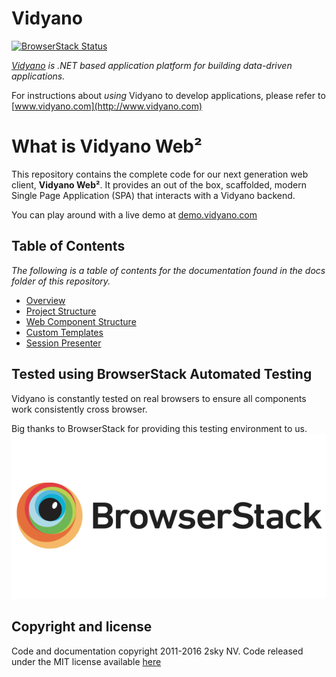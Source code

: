 # Vidyano

[![BrowserStack Status](https://www.browserstack.com/automate/badge.svg?badge_key=cHdveE1NaU4yZ01vM1pteGVuOEFwN0VZb3Y2MzFRS2VtcEFnWGo4NnlGRT0tLVZNZzA0amh1UjdYelF0K3YrVVl5U3c9PQ==--d839edf973de96339dc0c9835e9f564b5c5503e4)](https://www.browserstack.com/automate/public-build/cHdveE1NaU4yZ01vM1pteGVuOEFwN0VZb3Y2MzFRS2VtcEFnWGo4NnlGRT0tLVZNZzA0amh1UjdYelF0K3YrVVl5U3c9PQ==--d839edf973de96339dc0c9835e9f564b5c5503e4)

*[Vidyano](http://www.vidyano.com) is .NET based application platform for building data-driven applications.*

For instructions about _using_ Vidyano to develop applications, please refer to [www.vidyano.com](http://www.vidyano.com)

# What is Vidyano Web²
This repository contains the complete code for our next generation web client, **Vidyano Web²**. It provides an out of the box, scaffolded, modern Single Page Application (SPA) that interacts with a Vidyano backend.

You can play around with a live demo at [demo.vidyano.com](https://demo.vidyano.com)

## Table of Contents
*The following is a table of contents for the documentation found in the docs folder of this repository.*

* [Overview](docs/overview.md)
* [Project Structure](docs/project-structure.md)
* [Web Component Structure](docs/web-component-structure.md)
* [Custom Templates](docs/custom-templates.md)
* [Session Presenter](docs/session-presenter.md)

## Tested using BrowserStack Automated Testing

Vidyano is constantly tested on real browsers to ensure all components work consistently cross browser.

Big thanks to BrowserStack for providing this testing environment to us.
[![BrowserStack](/src/Test/browserstack-logo-600x315.png)](http://browserstack.com/)

## Copyright and license

Code and documentation copyright 2011-2016 2sky NV. Code released under the MIT license available [here](./LICENSE)
